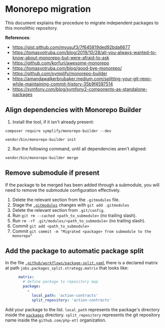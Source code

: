 Monorepo migration
===

This document explains the procedure to migrate independent packages to this monolithic repository.

**References**:
- https://gist.github.com/myusuf3/7f645819ded92bda6677
- https://tomasvotruba.com/blog/2019/10/28/all-you-always-wanted-to-know-about-monorepo-but-were-afraid-to-ask
- https://github.com/korfuri/awesome-monorepo
- https://tomasvotruba.com/blog/good-bye-monorepo/
- https://github.com/symplify/monorepo-builder
- https://amandawalkerbrubaker.medium.com/splitting-your-git-repo-while-maintaining-commit-history-35b9f4597514
- https://symfony.com/blog/symfony2-components-as-standalone-packages

Align dependencies with Monorepo Builder
---

1. Install the tool, if it isn't already present:

```
composer require symplify/monorepo-builder --dev

vendor/bin/monorepo-builder init
```

2. Run the following command, until all dependencies aren't aligned:

```vendor/bin/monorepo-builder merge```

Remove submodule if present
---

If the package to be merged has been added through a submodule, you will need to
remove the submodule configuration effectively.

1. Delete the relevant section from the `.gitmodules` file.
2. Stage the [`.gitmodules`](.gitmodules) changes with `git add .gitmodules`
3. Delete the relevant section from `.git/config`.
4. Run `git rm --cached <path_to_submodule>` (no trailing slash).
5. Run `rm -rf .git/modules/<path_to_submodule>` (no trailing slash).
6. Commit `git add <path_to_submodule>`
7. Commit `git commit -m "Migrated <package> from submodule to the monorepo"`

Add the package to automatic package split
---

In the file [`.github/workflows/package-split.yaml`](.github%2Fworkflows%2Fpackage-split.yaml) there is a
declared matrix at path `jobs.packages_split.strategy.matrix` that looks like:

```yaml
      matrix:
        # define package to repository map
        package:
          -
            local_path: 'action-contracts'
            split_repository: 'action-contracts'
```

Add your package to the list.
`local_path` represents the package's directory inside the [`packages`](packages) directory.
`split_repository` represents the git repository name inside the `github.com/php-etl` organization.
